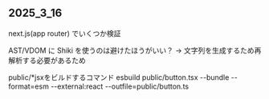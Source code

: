 ## 2025_3_16
next.js(app router) でいくつか検証

AST/VDOM に Shiki を使うのは避けたほうがいい？
-> 文字列を生成するため再解析する必要があるため

public/*jsxをビルドするコマンド
esbuild public/button.tsx --bundle --format=esm --external:react --outfile=public/button.ts